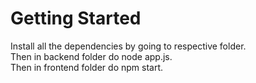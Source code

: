 # Getting Started
Install all the dependencies by going to respective folder. <br />
Then in backend folder do node app.js. <br />
Then in frontend folder do npm start. <br />


